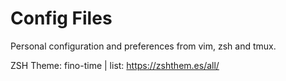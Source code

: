 # Config Files
Personal configuration and preferences from vim, zsh and tmux.

ZSH Theme: fino-time | list: https://zshthem.es/all/
